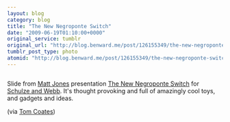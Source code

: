 ```yaml
---
layout: blog
category: blog
title: "The New Negroponte Switch"
date: "2009-06-19T01:10:00+0000"
original_service: tumblr
original_url: "http://blog.benward.me/post/126155349/the-new-negroponte-switch-slide-from-matt"
tumblr_post_type: photo
atomid: "http://blog.benward.me/post/126155349/the-new-negroponte-switch-slide-from-matt"
---
```

<figure class="photo">
  <img src="http://benward.me/res/tumblr/media/126155349/0.png" alt="">
</figure>

Slide from [Matt Jones](http://magicalnihilism.com/) presentation [The New Negroponte Switch](http://www.slideshare.net/schulzeandwebb/the-new-negroponte-switch) for [Schulze and Webb](http://schulzeandwebb.com/). It's thought provoking and full of amazingly cool toys, and gadgets and ideas.

(via [Tom Coates](http://plasticbag.org))